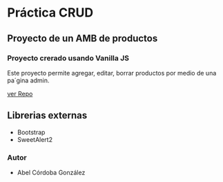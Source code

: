 # Práctica CRUD
## Proyecto de un AMB  de productos
### Proyecto crerado usando Vanilla JS

Este proyecto permite agregar, editar, borrar productos por medio de  una pa´gina admin.

[ver Repo](https://github.com/abelcg/practicaCRUD-c23i)

## Librerias externas
- Bootstrap
- SweetAlert2


### Autor
- Abel Córdoba González